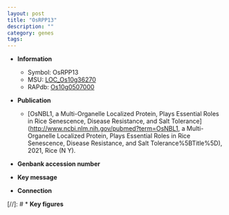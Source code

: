 ```yaml
---
layout: post
title: "OsRPP13"
description: ""
category: genes
tags: 
---
```


* **Information**  
    + Symbol: OsRPP13  
    + MSU: [LOC_Os10g36270](http://rice.uga.edu/cgi-bin/ORF_infopage.cgi?orf=LOC_Os10g36270)  
    + RAPdb: [Os10g0507000](http://rapdb.dna.affrc.go.jp/viewer/gbrowse_details/irgsp1?name=Os10g0507000)  

* **Publication**  
    + [OsNBL1, a Multi-Organelle Localized Protein, Plays Essential Roles in Rice Senescence, Disease Resistance, and Salt Tolerance](http://www.ncbi.nlm.nih.gov/pubmed?term=OsNBL1, a Multi-Organelle Localized Protein, Plays Essential Roles in Rice Senescence, Disease Resistance, and Salt Tolerance%5BTitle%5D), 2021, Rice (N Y).

* **Genbank accession number**  

* **Key message**  

* **Connection**  

[//]: # * **Key figures**  


